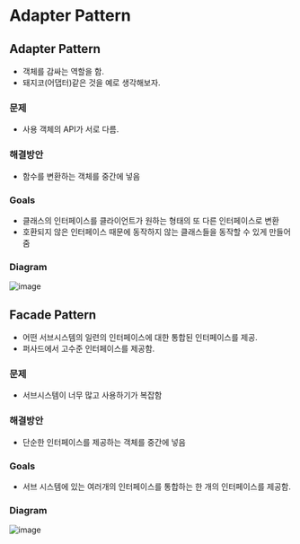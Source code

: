 # Adapter Pattern  

## Adapter Pattern  
- 객체를 감싸는 역할을 함.  
- 돼지코(어댑터)같은 것을 예로 생각해보자.  

### 문제  
- 사용 객체의 API가 서로 다름.  

### 해결방안  
- 함수를 변환하는 객체를 중간에 넣음  

### Goals  
- 클래스의 인터페이스를 클라이언트가 원하는 형태의 또 다른 인터페이스로 변환   
- 호환되지 않은 인터페이스 때문에 동작하지 않는 클래스들을 동작할 수 있게 만들어줌   

### Diagram  
![image](https://user-images.githubusercontent.com/32921115/101305825-d6799f00-3886-11eb-9e53-74b5e4e50542.png)

## Facade Pattern  
- 어떤 서브시스템의 일련의 인터페이스에 대한 통합된 인터페이스를 제공.  
- 퍼사드에서 고수준 인터페이스를 제공함.  

### 문제  
- 서브시스템이 너무 많고 사용하기가 복잡함  

### 해결방안  
- 단순한 인터페이스를 제공하는 객체를 중간에 넣음  

### Goals  
- 서브 시스템에 있는 여러개의 인터페이스를 통합하는 한 개의 인터페이스를 제공함.  

### Diagram  
![image](https://user-images.githubusercontent.com/32921115/101305798-c6fa5600-3886-11eb-896b-9418beaee2f5.png)
